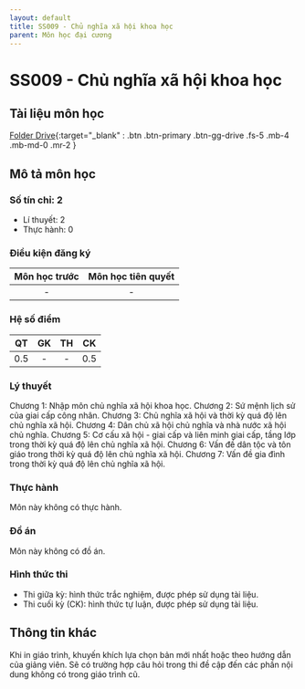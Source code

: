 ```yaml
---
layout: default
title: SS009 - Chủ nghĩa xã hội khoa học
parent: Môn học đại cương
---
```


# SS009 - Chủ nghĩa xã hội khoa học

## Tài liệu môn học

[Folder Drive](https://drive.google.com/drive/folders/1858Phc1cC3Ionk7J_rYd7vpe3MPhcdPq?usp=sharing){:target="_blank" : .btn .btn-primary .btn-gg-drive .fs-5 .mb-4 .mb-md-0 .mr-2 }

## Mô tả môn học

### Số tín chỉ: 2
- Lí thuyết: 2
- Thực hành: 0

### Điều kiện đăng ký

| Môn học trước| Môn học tiên quyết  |
|------|-----|
| <center> - </center>| <center>-</center>|

### Hệ số điểm

| QT   | GK  | TH  | CK  |
|------|-----|-----|-----|
| <center>0.5</center>| <center>-</center>| <center>-</center> | <center>0.5</center> |

### Lý thuyết

Chương 1: Nhập môn chủ nghĩa xã hội khoa học.
Chương 2: Sứ mệnh lịch sử của giai cấp công nhân.
Chương 3: Chủ nghĩa xã hội và thời kỳ quá độ lên chủ nghĩa xã hội.
Chương 4: Dân chủ xã hội chủ nghĩa và nhà nước xã hội chủ nghĩa.
Chương 5: Cơ cấu xã hội - giai cấp và liên minh giai cấp, tầng lớp trong thời kỳ quá độ lên chủ nghĩa xã hội.
Chương 6: Vấn đề dân tộc và tôn giáo trong thời kỳ quá độ lên chủ nghĩa xã hội.
Chương 7: Vấn đề gia đình trong thời kỳ quá độ lên chủ nghĩa xã hội.

### Thực hành

Môn này không có thực hành.

### Đồ án

Môn này không có đồ án.

### Hình thức thi

- Thi giữa kỳ: hình thức trắc nghiệm, được phép sử dụng tài liệu.
- Thi cuối kỳ (CK): hình thức tự luận, được phép sử dụng tài liệu.

## Thông tin khác

Khi in giáo trình, khuyến khích lựa chọn bản mới nhất hoặc theo hướng dẫn của giảng viên. Sẽ có trường hợp câu hỏi trong thi đề cập đến các phần nội dung không có trong giáo trình cũ.
